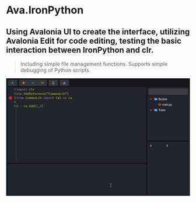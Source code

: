 # Ava.IronPython
## Using Avalonia UI to create the interface, utilizing Avalonia Edit for code editing, testing the basic interaction between IronPython and clr.
> Including simple file management functions.
> Supports simple debugging of Python scripts.

![demo image](https://github.com/JamesBaiJun/Ava.IronPython/blob/master/Images/pic1.gif)

